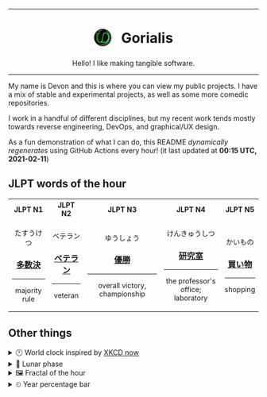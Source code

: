 ***

<h1 align="center">
<sub>
    <img src="readme/resources/avatar.png" height="36">
</sub>
&nbsp;
Gorialis
</h1>
<p align="center">
Hello! I like making tangible software.
</p>

***

My name is Devon and this is where you can view my public projects. I have a mix of stable and experimental projects, as well as some more comedic repositories.

I work in a handful of different disciplines, but my recent work tends mostly towards reverse engineering, DevOps, and graphical/UX design.

As a fun demonstration of what I can do, this README *dynamically regenerates* using GitHub Actions every hour! (it last updated at **00:15 UTC, 2021-02-11**)

<h2>JLPT words of the hour</h2>
<table>
    <tr>
        <th>JLPT N1</th>
        <th>JLPT N2</th>
        <th>JLPT N3</th>
        <th>JLPT N4</th>
        <th>JLPT N5</th>
    </tr>
    <tr>
        <td>
            <p align="center">たすうけつ</p>
            <h3 align="center"><b><a href="https://jisho.org/search/%E5%A4%9A%E6%95%B0%E6%B1%BA">多数決</a></b></h3>
            <hr>
            <p align="center">majority rule</p>
        </td>
        <td>
            <p align="center">ベテラン</p>
            <h3 align="center"><b><a href="https://jisho.org/search/%E3%83%99%E3%83%86%E3%83%A9%E3%83%B3">ベテラン</a></b></h3>
            <hr>
            <p align="center">veteran</p>
        </td>
        <td>
            <p align="center">ゆうしょう</p>
            <h3 align="center"><b><a href="https://jisho.org/search/%E5%84%AA%E5%8B%9D">優勝</a></b></h3>
            <hr>
            <p align="center">overall victory,<wbr> championship</p>
        </td>
        <td>
            <p align="center">けんきゅうしつ</p>
            <h3 align="center"><b><a href="https://jisho.org/search/%E7%A0%94%E7%A9%B6%E5%AE%A4">研究室</a></b></h3>
            <hr>
            <p align="center">the professor's office;<br> laboratory</p>
        </td>
        <td>
            <p align="center">かいもの</p>
            <h3 align="center"><b><a href="https://jisho.org/search/%E8%B2%B7%E3%81%84%E7%89%A9">買い物</a></b></h3>
            <hr>
            <p align="center">shopping</p>
        </td>
    </tr>
</table>

<h2>Other things</h2>
<details>
<summary>🕛  World clock inspired by <a href="https://xkcd.com/now">XKCD now</a></summary>

> <img src="generated/now.png" width="512">

</details>
<details>
<summary>🌙 Lunar phase</summary>

The moon is approximately 99.57% through its phase ().

</details>
<details>
<summary>&#x1f5bc; Fractal of the hour</summary>

> <img src="generated/fractal.png" width="512">

</details>
<details>
<summary>&#x23f2; Year percentage bar</summary>
<pre><code>2021 [██▁▁▁▁▁▁▁▁▁▁▁▁▁▁▁▁▁▁] 11.24%</code></pre>
</details>
